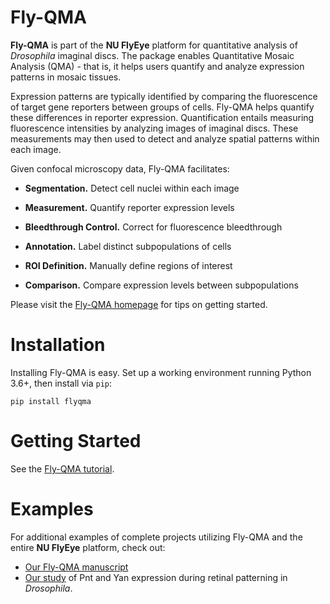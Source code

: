 Fly-QMA
=======

**Fly-QMA** is part of the **NU FlyEye** platform for quantitative analysis of *Drosophila* imaginal discs. The package enables Quantitative Mosaic Analysis (QMA) - that is, it helps users quantify and analyze expression patterns in mosaic tissues.

Expression patterns are typically identified by comparing the fluorescence of target gene reporters between groups of cells. Fly-QMA helps quantify these differences in reporter expression. Quantification entails measuring fluorescence intensities by analyzing images of imaginal discs. These measurements may then used to detect and analyze spatial patterns within each image.

Given confocal microscopy data, Fly-QMA facilitates:

  - **Segmentation.** Detect cell nuclei within each image

  - **Measurement.** Quantify reporter expression levels

  - **Bleedthrough Control.** Correct for fluorescence bleedthrough

  - **Annotation.** Label distinct subpopulations of cells

  - **ROI Definition.** Manually define regions of interest

  - **Comparison.** Compare expression levels between subpopulations

Please visit the [Fly-QMA homepage](https://sebastianbernasek.github.io/flyqma) for tips on getting started.


Installation
============

Installing Fly-QMA is easy. Set up a working environment running Python 3.6+, then install via  ``pip``:

    pip install flyqma


Getting Started
===============

See the [Fly-QMA tutorial](https://github.com/sebastianbernasek/flyqma/blob/master/tutorial.ipynb).


Examples
========

For additional examples of complete projects utilizing Fly-QMA and the entire **NU FlyEye** platform, check out:

 - [Our Fly-QMA manuscript](https://github.com/sebastianbernasek/flyqma_ms)
 - [Our study](https://github.com/sebastianbernasek/pnt_yan_ratio) of Pnt and Yan expression during retinal patterning in *Drosophila*.
